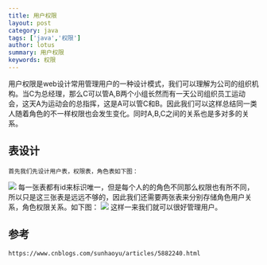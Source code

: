 ```yaml
---
title: 用户权限
layout: post
category: java
tags: ['java','权限']
author: lotus
summary: 用户权限
keywords: 权限
---
```

   用户权限是web设计常用管理用户的一种设计模式，我们可以理解为公司的组织机构。当C为总经理，那么C可以管A,B两个小组长然而有一天公司组织员工运动会，这天A为运动会的总指挥，这是A可以管C和B。因此我们可以这样总结同一类人随着角色的不一样权限也会发生变化。同时A,B,C之间的关系也是多对多的关系。


    
##  表设计
 
    首先我们先设计用户表，权限表，角色表如下图：
![](https://lotusccr.github.io/public/img/3.jpg)
    每一张表都有id来标识唯一，但是每个人的的角色不同那么权限也有所不同，所以只是这三张表是远远不够的，因此我们还需要两张表来分别存储角色用户关系，角色权限关系。如下图：
![](https://lotusccr.github.io/public/img/piess.png)
  这样一来我们就可以很好管理用户。
           
## 参考
    https://www.cnblogs.com/sunhaoyu/articles/5882240.html

